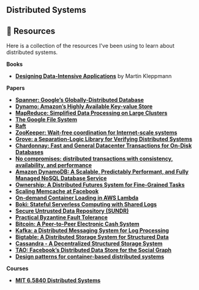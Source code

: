 ## Distributed Systems

## 📘 Resources

Here is a collection of the resources I've been using to learn about distributed systems.

**Books**
- **[Designing Data-Intensive Applications](https://dataintensive.net)** by Martin Kleppmann  

**Papers**
- **[Spanner: Google’s Globally-Distributed Database](https://static.googleusercontent.com/media/research.google.com/en//archive/spanner-osdi2012.pdf)**
- **[Dynamo: Amazon’s Highly Available Key-value Store](https://www.allthingsdistributed.com/files/amazon-dynamo-sosp2007.pdf)**
- **[MapReduce: Simplified Data Processing on Large Clusters](https://pdos.csail.mit.edu/6.824/papers/mapreduce.pdf)**
- **[The Google File System](https://pdos.csail.mit.edu/6.824/papers/gfs.pdf)**
- **[Raft](https://pdos.csail.mit.edu/6.824/papers/raft-extended.pdf)**
- **[ZooKeeper: Wait-free coordination for Internet-scale systems](https://pdos.csail.mit.edu/6.824/papers/zookeeper.pdf)**
- **[Grove: a Separation-Logic Library for Verifying Distributed Systems](https://pdos.csail.mit.edu/6.824/papers/grove.pdf)**
- **[Chardonnay: Fast and General Datacenter Transactions for On-Disk Databases](https://pdos.csail.mit.edu/6.824/papers/osdi23-eldeeb.pdf)**
- **[No compromises: distributed transactions with consistency, availability, and performance](https://pdos.csail.mit.edu/6.824/papers/farm-2015.pdf)**
- **[Amazon DynamoDB: A Scalable, Predictably Performant, and Fully Managed NoSQL Database Service](https://pdos.csail.mit.edu/6.824/papers/atc22-dynamodb.pdf)**
- **[Ownership: A Distributed Futures System for Fine-Grained Tasks](https://pdos.csail.mit.edu/6.824/papers/ray.pdf)**
- **[Scaling Memcache at Facebook](https://pdos.csail.mit.edu/6.824/papers/memcache-fb.pdf)**
- **[On-demand Container Loading in AWS Lambda](https://pdos.csail.mit.edu/6.824/papers/atc23-brooker.pdf)**
- **[Boki: Stateful Serverless Computing with Shared Logs](https://pdos.csail.mit.edu/6.824/papers/jia21sosp-boki.pdf)**
- **[Secure Untrusted Data Repository (SUNDR)](https://pdos.csail.mit.edu/6.824/papers/li-sundr.pdf)**
- **[Practical Byzantine Fault Tolerance](https://pdos.csail.mit.edu/6.824/papers/castro-practicalbft.pdf)**
- **[Bitcoin: A Peer-to-Peer Electronic Cash System](https://pdos.csail.mit.edu/6.824/papers/bitcoin.pdf)**
- **[Kafka: a Distributed Messaging System for Log Processing](https://notes.stephenholiday.com/Kafka.pdf)**
- **[Bigtable: A Distributed Storage System for Structured Data](https://static.googleusercontent.com/media/research.google.com/en//archive/bigtable-osdi06.pdf)**
- **[Cassandra - A Decentralized Structured Storage System](https://www.cs.cornell.edu/projects/ladis2009/papers/lakshman-ladis2009.pdf)**
- **[TAO: Facebook’s Distributed Data Store for the Social Graph](https://www.usenix.org/system/files/conference/atc13/atc13-bronson.pdf)**
- **[Design patterns for container-based distributed systems](https://static.googleusercontent.com/media/research.google.com/en//pubs/archive/45406.pdf)**

**Courses**
- **[MIT 6.5840 Distributed Systems](https://pdos.csail.mit.edu/6.824/schedule.html)**


